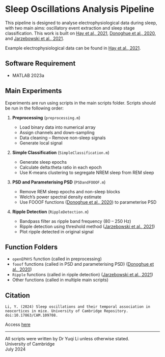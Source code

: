 # Sleep Oscillations Analysis Pipeline

This pipeline is designed to analyse electrophysiological data during sleep, with two main aims: oscillatory event extraction and sleep stage classification. This work is built on [Hay et al., 2021](https://doi.org/10.1016/j.neuron.2021.06.030), [Donoghue et al., 2020](https://doi.org/10.1038/s41593-020-00744-x), and [Jarzebowski et al., 2021](https://doi.org/10.7554/eLife.65998).

Example electrophysiological data can be found in [Hay et al., 2021](https://doi.org/10.1016/j.neuron.2021.06.030).

## Software Requirement
- MATLAB 2023a

## Main Experiments

Experiments are run using scripts in the main scripts folder. Scripts should be run in the following order:

1. **Preprocessing** (`preprocessing.m`)
   - Load binary data into numerical array
   - Assign channels and down-sampling
   - Data cleaning – Remove non-sleep signals
   - Generate local signal

2. **Simple Classification** (`SimpleClassification.m`)
   - Generate sleep epochs
   - Calculate delta:theta ratio in each epoch
   - Use K-means clustering to segregate NREM sleep from REM sleep

3. **PSD and Parameterising PSD** (`PSDandFOOOF.m`)
   - Remove REM sleep epochs and non-sleep blocks
   - Welch’s power spectral density estimate
   - Use FOOOF functions ([Donoghue et al., 2020](https://doi.org/10.1038/s41593-020-00744-x)) to parameterise PSD 

4. **Ripple Detection** (`RippleDetection.m`)
   - Bandpass filter as ripple band frequency (80 – 250 Hz)
   - Ripple detection using threshold method ([Jarzebowski et al., 2021](https://doi.org/10.7554/eLife.65998))
   - Plot ripple detected in original signal

## Function Folders
- `openEPHYS` function (called in preprocessing)
- `fooof` functions (called in PSD and parameterising PSD) ([Donoghue et al., 2020](https://doi.org/10.1038/s41593-020-00744-x))
- `Ripple` functions (called in ripple detection) ([Jarzebowski et al., 2021](https://doi.org/10.7554/eLife.65998))
- Other functions (called in multiple main scripts)

## Citation
```
Li, Y. (2024) Sleep oscillations and their temporal association in neocortices in mice. University of Cambridge Repository. doi:10.17863/CAM.109708.
```
Access [here](https://www.repository.cam.ac.uk/handle/1810/370216)

---

All scripts were written by Dr Yuqi Li unless otherwise stated.  
University of Cambridge  
July 2024
